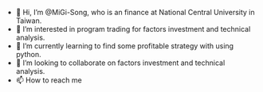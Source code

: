 - 👋 Hi, I’m @MiGi-Song, who is an finance at National Central University in Taiwan.
- 👀 I’m interested in program trading for factors investment and technical analysis.
- 🌱 I’m currently learning to find some profitable strategy with using python.
- 💞️ I’m looking to collaborate on factors investment and technical analysis.
- 📫 How to reach me
